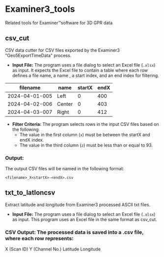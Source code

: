 # Examiner3_tools
 Related tools for Examiner™software for 3D GPR data 

## csv_cut

CSV data cutter for CSV files exported by the Examiner3 "Geo5ExportTimeData" process.

- **Input File:** The program uses a file dialog to select an Excel file (`.xlsx`) as input.
It expects the Excel file to contain a table where each row defines a file name, a name , a start index, and an end index for filtering.

| filename | name | startX | endX |
| -------------- | -- | --- | --- |
| 2024-04-01-005 | Left | 0 | 400 |
| 2024-04-02-006 | Center | 0 | 403 |
| 2024-04-03-007 | Right  | 0 | 412 |

- **Filter Criteria:** The program selects rows in the input CSV files based on the following:
  - The value in the first column (`x`) must be between the startX and endX index.
  - The value in the third column (`z`) must be less than or equal to 93.

### Output:
The output CSV files will be named in the following format:

```
<filename>_X<startX>-<endX>.csv
```


## txt_to_latloncsv

Extract latitude and longitude from Examiner3 processed ASCII txt files.

- **Input File:** The program uses a file dialog to select an Excel file (`.xlsx`) as input.
This program uses an Excel file in the same format as csv_cut.


### CSV Output: The processed data is saved into a .csv file, where each row represents:

X (Scan ID)
Y (Channel No.)
Latitude
Longitude

